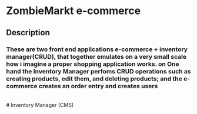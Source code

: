 # ZombieMarkt e-commerce

## Description

### These are **two** front end applications e-commerce + **inventory manager**(CRUD), that together emulates on a very small scale how i imagine a proper shopping application works. on One hand the **Inventory Manager** perfoms CRUD operations such as creating products, edit them, and deleting products; and the **e-commerce** creates an order entry and creates users

<br />
# Inventory Manager (CMS)
